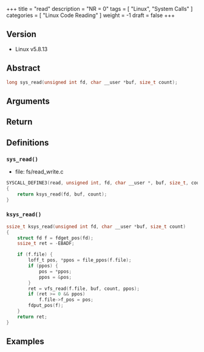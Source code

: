 +++
title = "read"
description = "NR = 0"
tags = [
  "Linux", "System Calls"
]
categories = [
  "Linux Code Reading"
]
weight = -1
draft = false
+++

## Version

- Linux v5.8.13

## Abstract

```c
long sys_read(unsigned int fd, char __user *buf, size_t count);
```

## Arguments

## Return

## Definitions

### `sys_read()`

- file: fs/read_write.c

```c
SYSCALL_DEFINE3(read, unsigned int, fd, char __user *, buf, size_t, count)
{
	return ksys_read(fd, buf, count);
}
```

### `ksys_read()`

```c
ssize_t ksys_read(unsigned int fd, char __user *buf, size_t count)
{
	struct fd f = fdget_pos(fd);
	ssize_t ret = -EBADF;

	if (f.file) {
		loff_t pos, *ppos = file_ppos(f.file);
		if (ppos) {
			pos = *ppos;
			ppos = &pos;
		}
		ret = vfs_read(f.file, buf, count, ppos);
		if (ret >= 0 && ppos)
			f.file->f_pos = pos;
		fdput_pos(f);
	}
	return ret;
}
```

## Examples
